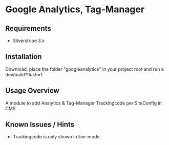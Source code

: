 # Google Analytics, Tag-Manager

## Requirements

* Silverstripe 3.x

## Installation

Download, place the folder "googleanalytics" in your project root and run a dev/build?flush=1


## Usage Overview

A module to add Analytics & Tag-Manager Trackingcode per SiteConfig in CMS


## Known Issues / Hints
* Trackingcode is only shown in live-mode.